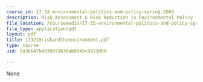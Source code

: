 ```yaml
---
course_id: 17-32-environmental-politics-and-policy-spring-2003
description: Risk Assessment & Risk Reduction in Environmental Policy
file_location: /coursemedia/17-32-environmental-politics-and-policy-spring-2003/8a36b47b4338d73636ab0545c9913d89_173215riskandtheenvironment.pdf
file_type: application/pdf
layout: pdf
title: 173215riskandtheenvironment.pdf
type: course
uid: 8a36b47b4338d73636ab0545c9913d89

---
```

None